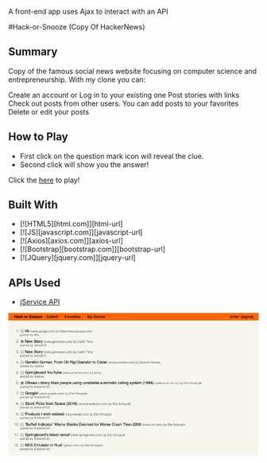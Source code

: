 
A front-end app uses Ajax to interact with an API


#Hack-or-Snooze  (Copy Of HackerNews)
<!-- GETTING STARTED -->


## Summary

Copy of the famous social news website focusing on computer science and entrepreneurship. With my clone you can:

Create an account or Log in to your existing one
Post stories with links
Check out posts from other users. You can add posts to your favorites
Delete or edit your posts

## How to Play
- First click on the question mark icon will reveal the clue.
- Second click will show you the answer!

Click the [here](https://arslanob.github.io/HackorSnooze/) to play! 


## Built With

- [![HTML5][html.com]][html-url]
- [![JS][javascript.com]][javascript-url]
- [![Axios][axios.com]][axios-url]
- [![Bootstrap][bootstrap.com]][bootstrap-url]
- [![JQuery][jquery.com]][jquery-url]


## APIs Used
- [jService API](https://jservice.io/)

![App Screenshot](https://github.com/arslanob/HackorSnooze/blob/master/HackorSnooze%20Screen.png)
